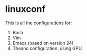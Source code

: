 # linuxconf

This is all the configurations for:
 1. Bash
 2. Vim
 3. Emacs (based on version 24)
 4. Theano configuration: using GPU
